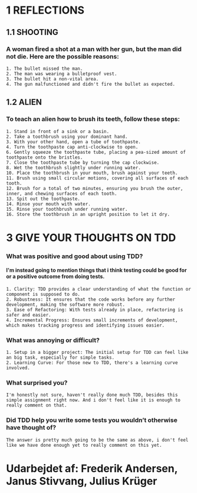 # 1 REFLECTIONS
## 1.1 SHOOTING

### A woman fired a shot at a man with her gun, but the man did not die. Here are the possible reasons:

    1. The bullet missed the man.
    2. The man was wearing a bulletproof vest.
    3. The bullet hit a non-vital area.
    4. The gun malfunctioned and didn't fire the bullet as expected.

## 1.2 ALIEN

### To teach an alien how to brush its teeth, follow these steps:

    1. Stand in front of a sink or a basin.
    2. Take a toothbrush using your dominant hand.
    3. With your other hand, open a tube of toothpaste.
    4. Turn the toothpaste cap anti-clockwise to open.
    6. Gently squeeze the toothpaste tube, placing a pea-sized amount of toothpaste onto the bristles.
    7. Close the toothpaste tube by turning the cap clockwise.
    8. Wet the toothbrush slightly under running water.
    10. Place the toothbrush in your mouth, brush against your teeth.
    11. Brush using small circular motions, covering all surfaces of each tooth.
    12. Brush for a total of two minutes, ensuring you brush the outer, inner, and chewing surfaces of each tooth.
    13. Spit out the toothpaste.
    14. Rinse your mouth with water.
    15. Rinse your toothbrush under running water.
    16. Store the toothbrush in an upright position to let it dry.

# 3 GIVE YOUR THOUGHTS ON TDD
### What was positive and good about using TDD?

#### I'm instead going to mention things that i think testing could be good for or a positive outcome from doing tests.

    1. Clarity: TDD provides a clear understanding of what the function or component is supposed to do.
    2. Robustness: It ensures that the code works before any further development, making the software more robust.
    3. Ease of Refactoring: With tests already in place, refactoring is safer and easier.
    4. Incremental Progress: Ensures small increments of development, which makes tracking progress and identifying issues easier.

### What was annoying or difficult?

    1. Setup in a bigger project: The initial setup for TDD can feel like an big task, especially for simple tasks.
    2. Learning Curve: For those new to TDD, there's a learning curve involved.

### What surprised you?

    I'm honestly not sure, haven't really done much TDD, besides this simple assignment right now. And i don't feel like it is enough to really comment on that.

### Did TDD help you write some tests you wouldn’t otherwise have thought of?

    The answer is pretty much going to be the same as above, i don't feel like we have done enough yet to really comment on this yet.

# Udarbejdet af: Frederik Andersen, Janus Stivvang, Julius Krüger
